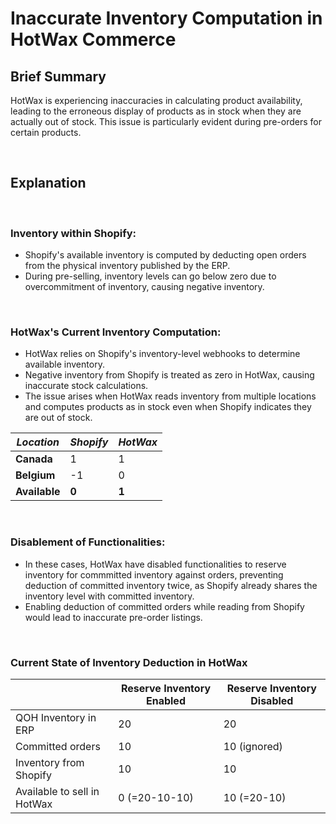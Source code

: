 # Inaccurate Inventory Computation in HotWax Commerce

## Brief Summary
HotWax is experiencing inaccuracies in calculating product availability, leading to the erroneous display of products as in stock when they are actually out of stock. This issue is particularly evident during pre-orders for certain products.

<br>

## Explanation
<br>

### Inventory within Shopify:
- Shopify's available inventory is computed by deducting open orders from the physical inventory published by the ERP.
- During pre-selling, inventory levels can go below zero due to overcommitment of inventory, causing negative inventory.
  
<br>

### HotWax's Current Inventory Computation:
- HotWax relies on Shopify's inventory-level webhooks to determine available inventory.
- Negative inventory from Shopify is treated as zero in HotWax, causing inaccurate stock calculations.
- The issue arises when HotWax reads inventory from multiple locations and computes products as in stock even when Shopify indicates they are out of stock.

| *Location*  | *Shopify* | *HotWax*  |
|-----------|---------|---------|
| **Canada**    | 1      | 1     |
| **Belgium**  | -1      | 0       |
| **Available** | **0**  | **1**      |

<br>

### Disablement of Functionalities:
- In these cases, HotWax have disabled functionalities to reserve inventory for commmitted inventory against orders, preventing deduction of committed inventory twice, as Shopify already shares the inventory level with committed inventory.
- Enabling deduction of committed orders while reading from Shopify would lead to inaccurate pre-order listings.

<br>

### Current State of Inventory Deduction in HotWax
|                             | Reserve Inventory Enabled                      | Reserve Inventory Disabled                     |
|-----------------------------|-------------------------------------------------|--------------------------------------------------|
| QOH Inventory in ERP        | 20                                              | 20                                               |
| Committed orders             | 10                                              | 10 (ignored)                                     |
| Inventory from Shopify       | 10                                              | 10                                               |
| Available to sell in HotWax   | 0 (=20-10-10)                                   | 10 (=20-10)                                      |

